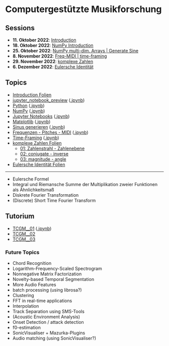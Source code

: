 # Computergestützte Musikforschung 

## Sessions

- **11. Oktober 2022**: [Introduction](/sessions/session_00_intro.md)
- **18. Oktober 2022**: [NumPy Introduction](/sessions/session_01_numpy_introduction.md)
- **25. Oktober 2022**: [NumPy multi-dim. Arrays | Generate Sine](/sessions/session_02_np_mdim_arr_gen_sin.md)
- **8. November 2022**: [Freq-MIDI | time-framing](/sessions/session_03_freqmidipitch_timeframing.md)
- **29. November 2022**: [komplexe Zahlen](/sessions/session_04_komplexe_zahlen.md)
- **6. Dezember 2022**: [Eulersche Identität](/sessions/session_05_eulersche_identitaet.md)

## Topics

- [Introduction Folien](/topics/session_00_cmf_introduction.pdf)
- [jupyter_notebook_preview](/topics/jupyter_notebook_preview.md) ([.ipynb](/topics/jupyter_notebook_preview.ipynb))
- [Python](/topics/python.md) ([.ipynb](/topics/python.ipynb))
- [NumPy](/topics/numpy.md) ([.ipynb](/topics/numpy.ipynb))
- [Jupyter Notebooks](/topics/jupyter_notebooks.md) ([.ipynb](/topics/jupyter_notebooks.ipynb))
- [Matplotlib](/topics/matplotlib.md) ([.ipynb](/topics/matplotlib.ipynb))
- [Sinus generieren](/topics/generate_sine_wave.md) ([.ipynb](/topics/generate_sine_wave.ipynb))
- [Frequenzen - Pitches - MIDI](topics/freq_midi.md) ([.ipynb](/topics/freq_midi.ipynb))
- [Time-Framing](/topics/time_framing.md) ([.ipynb](/topics/time_framing.ipynb))
- [komplexe Zahlen Folien](/topics/komplexe_zahlen_folien%20slides.pdf)
	- [01: Zahlenstrahl - Zahlenebene](/topics/01_zahlenstrahl_zahlenflaeche.ggb)
	- [02: conjugate - inverse](/topics/02_conjugate_inverse.ggb)
	- [03: magnitude - angle](/topics/03_laenge_winkel.ggb)
- [Eulersche Identität Folien](/topics/eulersche_identitaet%20slides.pdf)

---

- Eulersche Formel
- Integral und Riemansche Summe der Multiplikation zweier Funktionen als Ähnlichkeitsmaß
- Diskrete Fourier Transformation
- (Discrete) Short Time Fourier Transform

## Tutorium

- [TCGM__01](/tutorium/TCGM__01.md) ([.ipynb](/tutorium/TCGM__01.ipynb))
- [TCGM__02](/tutorium/TCGM__02.ipynb)
- [TCGM__03](/tutorium/TCGM__03.ipynb)

### Future Topics

- Chord Recognition
- Logarithm-Frequency-Scaled Spectrogram
- Nonnegative Matrix Factorization
- Novelty-based Temporal Segmentation
- More Audio Features
- batch processing (using librosa?)
- Clustering
- FFT in real-time applications
- Interpolation
- Track Separation using SMS-Tools
- (Acoustic Environment Analysis)
- Onset Detection / attack detection
- f0-estimation
- SonicVisualiser + Mazurka-Plugins
- Audio matching (using SonicVisualiser?)
